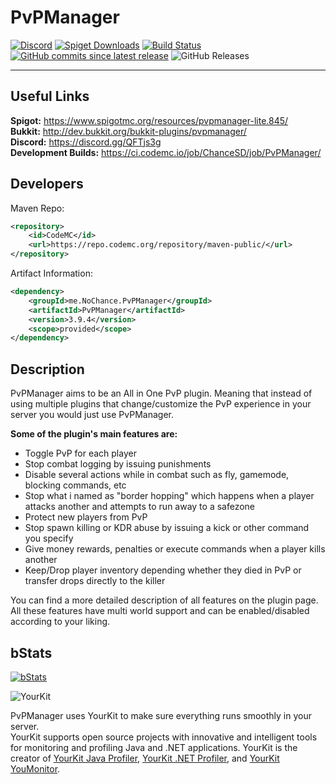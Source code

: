 PvPManager
===========
[![Discord](https://discordapp.com/api/guilds/622559860705198108/widget.png)](https://discord.gg/QFTjs3g)
[![Spiget Downloads](https://img.shields.io/spiget/downloads/845?label=spigot%20downloads)](https://www.spigotmc.org/resources/pvpmanager-lite.845/)
[![Build Status](https://travis-ci.org/NoChanceSD/PvPManager.svg)](https://travis-ci.org/NoChanceSD/PvPManager)
[![GitHub commits since latest release](https://img.shields.io/github/commits-since/nochancesd/pvpmanager/latest)](https://github.com/NoChanceSD/PvPManager/commits/master)
![GitHub Releases](https://img.shields.io/github/downloads/nochancesd/pvpmanager/latest/total)
***

Useful Links
------------
**Spigot:** https://www.spigotmc.org/resources/pvpmanager-lite.845/  
**Bukkit:** http://dev.bukkit.org/bukkit-plugins/pvpmanager/  
**Discord:** https://discord.gg/QFTjs3g  
**Development Builds:** https://ci.codemc.io/job/ChanceSD/job/PvPManager/

Developers
------
Maven Repo:
```xml
<repository>
    <id>CodeMC</id>
    <url>https://repo.codemc.org/repository/maven-public/</url>
</repository>
```
Artifact Information:
```xml
<dependency>
    <groupId>me.NoChance.PvPManager</groupId>
    <artifactId>PvPManager</artifactId>
    <version>3.9.4</version>
    <scope>provided</scope>
</dependency>
 ```

Description
------------
PvPManager aims to be an All in One PvP plugin. Meaning that instead of using multiple plugins that change/customize the PvP experience in your server you would just use PvPManager. 

**Some of the plugin's main features are:**
- Toggle PvP for each player  
- Stop combat logging by issuing punishments
- Disable several actions while in combat such as fly, gamemode, blocking commands, etc
- Stop what i named as "border hopping" which happens when a player attacks another and attempts to run away to a safezone
- Protect new players from PvP
- Stop spawn killing or KDR abuse by issuing a kick or other command you specify
- Give money rewards, penalties or execute commands when a player kills another
- Keep/Drop player inventory depending whether they died in PvP or transfer drops directly to the killer

You can find a more detailed description of all features on the plugin page.  
All these features have multi world support and can be enabled/disabled according to your liking.

bStats
-----------

[![bStats](https://bstats.org/signatures/bukkit/PvPManager.svg "bStats")](https://bstats.org/plugin/bukkit/PvPManager/ "bStats")

![YourKit](https://www.yourkit.com/images/yklogo.png)

PvPManager uses YourKit to make sure everything runs smoothly in your server.  
YourKit supports open source projects with innovative and intelligent tools
for monitoring and profiling Java and .NET applications.
YourKit is the creator of <a href="https://www.yourkit.com/java/profiler/">YourKit Java Profiler</a>,
<a href="https://www.yourkit.com/.net/profiler/">YourKit .NET Profiler</a>,
and <a href="https://www.yourkit.com/youmonitor/">YourKit YouMonitor</a>.


